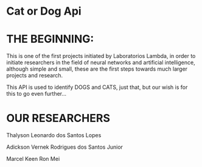 # Cat or Dog Api

# THE BEGINNING:

This is one of the first projects initiated by Laboratorios Lambda, in order to initiate researchers in the field of neural networks and 
artificial intelligence, although simple and small, these are the first steps towards much larger projects and research.

This API is used to identify DOGS and CATS, just that, but our wish is for this to go even further...

# OUR RESEARCHERS 

Thalyson Leonardo dos Santos Lopes

Adickson Vernek Rodrigues dos Santos Junior

Marcel Keen Ron Mei
